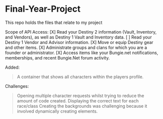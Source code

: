 # Final-Year-Project
This repo holds the files that relate to my project


Scope of API Access:
[X] Read your Destiny 2 information (Vault, Inventory, and Vendors), as well as Destiny 1 Vault and Inventory data.
[ ] Read your Destiny 1 Vendor and Advisor information.
[X] Move or equip Destiny gear and other items.
[X] Administrate groups and clans for which you are a founder or administrator.
[X] Access items like your Bungie.net notifications, memberships, and recent Bungie.Net forum activity.


Added:
  > A container that shows all characters within the players profile.

Challenges:
  > Opening multiple character requests whilst trying to reduce the amount of code created.
  > Displaying the correct text for each race/class
  > Creating the backgrounds was challenging because it involved dynamically creating elements.